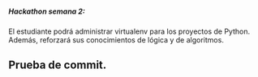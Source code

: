 ##### Hackathon semana 2:
El estudiante podrá administrar virtualenv para los proyectos de Python. Además, reforzará sus conocimientos de lógica y de algoritmos.

## Prueba de commit.